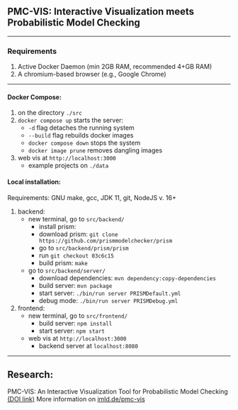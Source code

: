 ## **PMC-VIS:** Interactive Visualization meets Probabilistic Model Checking
----------------------------

### Requirements
1. Active Docker Daemon (min 2GB RAM, recommended 4+GB RAM)
2. A chromium-based browser (e.g., Google Chrome)

----------------------------

#### Docker Compose:
1. on the directory `./src`
2. `docker compose up` starts the server: 
   - `-d` flag detaches the running system
   - `--build` flag rebuilds docker images
   - `docker compose down` stops the system
   - `docker image prune` removes dangling images
3. web vis at `http://localhost:3000` 
   - example projects on  `./data`

#### Local installation:
Requirements: GNU make, gcc, JDK 11, git, NodeJS v. 16+
  1. backend:
      - new terminal, go to `src/backend/`
        - install prism:
        - download prism: `git clone https://github.com/prismmodelchecker/prism`
        - go to `src/backend/prism/prism`
        - run `git checkout 03c6c15`
        - build prism: `make`
      - go to `src/backend/server/`
        - download dependencies: `mvn dependency:copy-dependencies`
        - build server: `mvn package` 
        - start server: `./bin/run server PRISMDefault.yml` 
        - debug mode: `./bin/run server PRISMDebug.yml`
  2. frontend:
      - new terminal, go to `src/frontend/`
        - build server: `npm install` 
        - start server: `npm start`
      - web vis at `http://localhost:3000`
        - backend server at `localhost:8080` 

----------------------------

## Research: 

PMC-VIS: An Interactive Visualization Tool for Probabilistic Model Checking <a href="https://doi.org/10.1007/978-3-031-47115-5_20">(DOI link)</a>
More information on <a href="https://imld.de/pmc-vis">imld.de/pmc-vis</a>

